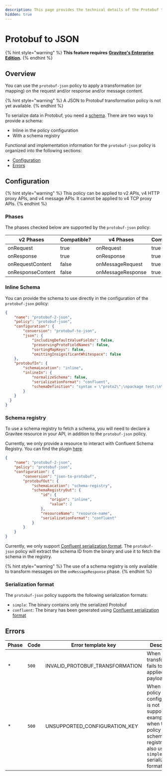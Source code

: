 ```yaml
---
description: This page provides the technical details of the Protobuf to JSON policy
hidden: true
---
```


# Protobuf to JSON

{% hint style="warning" %}
**This feature requires** [**Gravitee's Enterprise Edition**](../overview/gravitee-apim-enterprise-edition/)**.**
{% endhint %}

## Overview

You can use the `protobuf-json` policy to apply a transformation (or mapping) on the request and/or response and/or message content.

{% hint style="warning" %}
A JSON to Protobuf transformation policy is not yet available.
{% endhint %}

To serialize data in Protobuf, you need a [schema](https://protobuf.dev/overview/). There are two ways to provide a schema:

* Inline in the policy configuration
* With a schema registry

Functional and implementation information for the `protobuf-json` policy is organized into the following sections:

* [Configuration](protobuf-to-json-1.md#configuration)
* [Errors](protobuf-to-json-1.md#errors)

## Configuration

{% hint style="warning" %}
This policy can be applied to v2 APIs, v4 HTTP proxy APIs, and v4 message APIs. It cannot be applied to v4 TCP proxy APIs.
{% endhint %}

### Phases

The phases checked below are supported by the `protobuf-json` policy:

<table data-full-width="false"><thead><tr><th width="209">v2 Phases</th><th width="137" data-type="checkbox">Compatible?</th><th width="200.41136671177264">v4 Phases</th><th data-type="checkbox">Compatible?</th></tr></thead><tbody><tr><td>onRequest</td><td>true</td><td>onRequest</td><td>true</td></tr><tr><td>onResponse</td><td>true</td><td>onResponse</td><td>true</td></tr><tr><td>onRequestContent</td><td>false</td><td>onMessageRequest</td><td>true</td></tr><tr><td>onResponseContent</td><td>false</td><td>onMessageResponse</td><td>true</td></tr></tbody></table>

### Inline Schema <a href="#user-content-inline-schema" id="user-content-inline-schema"></a>

You can provide the schema to use directly in the configuration of the `protobuf-json` policy:

```json
{
    "name": "protobuf-2-json",
    "policy": "protobuf-json",
    "configuration": {
        "conversion": "protobuf-to-json",
        "json": {
            "includingDefaultValueFields": false,
            "preservingProtoFieldNames": false,
            "sortingMapKeys": false,
            "omittingInsignificantWhitespace": false
    },
    "protobufIn": {
        "schemaLocation": "inline",
        "inlineIn": {
            "normalizeSchema": false,
            "serializationFormat": "confluent",
            "schemaDefinition": "syntax = \"proto2\";\npackage test;\n\nmessage Payment {\n  required string id = 1;\n  required double amount = 2;\n}"
        }
    }
  }
}
```

### Schema registry <a href="#user-content-schema-registry" id="user-content-schema-registry"></a>

To use a schema registry to fetch a schema, you will need to declare a Gravitee resource in your API, in addition to the `protobuf-json` policy.

Currently, we only provide a resource to interact with Confluent Schema Registry. You can find the plugin [here](https://download.gravitee.io/#graviteeio-ee/apim/plugins/resources/gravitee-resource-schema-registry-confluent/).

```json
{
    "name": "protobuf-2-json",
    "policy": "protobuf-json",
    "configuration": {
        "conversion": "json-to-protobuf",
        "protobufOut": {
            "schemaLocation": "schema-registry",
            "schemaRegistryOut": {
                "id": {
                    "origin": "inline",
                    "value": 2
                },
                "resourceName": "resource-name",
                "serializationFormat": "confluent"
            }
        }
    }
}
```

Currently, we only support [Confluent serialization format](https://docs.confluent.io/platform/current/schema-registry/serdes-develop/index.html#wire-format). The `protobuf-json` policy will extract the schema ID from the binary and use it to fetch the schema in the registry.

{% hint style="warning" %}
The use of a schema registry is only available to transform messages on the `onMessageResponse` phase.
{% endhint %}

### Serialization format <a href="#user-content-serialization-format" id="user-content-serialization-format"></a>

The `protobuf-json` policy supports the following serialization formats:

* `simple`: The binary contains only the serialized Protobuf
* `confluent`: The binary has been generated using [Confluent serialization format](https://docs.confluent.io/platform/current/schema-registry/serdes-develop/index.html#wire-format)

## Errors

<table><thead><tr><th width="95">Phase</th><th width="72">Code</th><th width="199">Error template key</th><th>Description</th></tr></thead><tbody><tr><td>*</td><td><code>500</code></td><td>INVALID_PROTOBUF_TRANSFORMATION</td><td>When the transformation fails to be applied to the payload.</td></tr><tr><td>*</td><td><code>500</code></td><td>UNSUPPORTED_CONFIGURATION_KEY</td><td>When the policy configuration is not supported. For example, when the policy needs a schema registry but also uses the <code>simple</code> serialization format.</td></tr></tbody></table>
